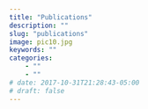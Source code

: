 ```yaml
---
title: "Publications"
description: ""
slug: "publications"
image: pic10.jpg
keywords: ""
categories: 
    - ""
    - ""
# date: 2017-10-31T21:28:43-05:00
# draft: false
---
```



